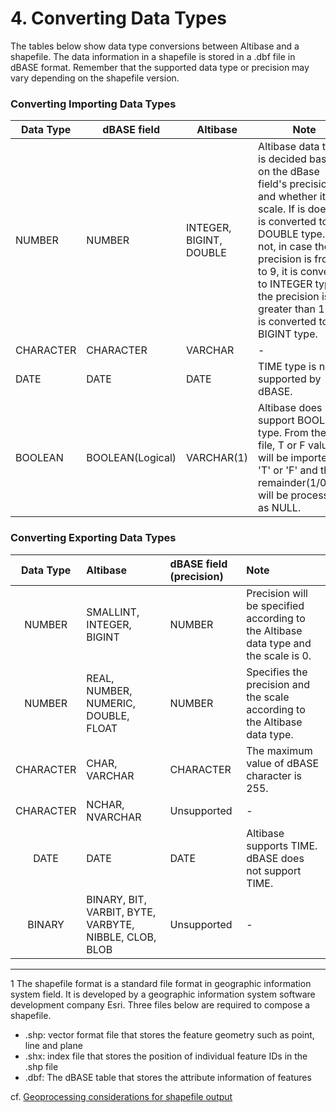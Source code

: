 # 4. Converting Data Types

The tables below show data type conversions between Altibase and a shapefile. The data information in a shapefile is stored in a .dbf file in dBASE format. Remember that the supported data type or precision may vary depending on the shapefile version.

### Converting Importing Data Types

| Data Type | dBASE field      | Altibase                | Note                                                         |
| --------- | ---------------- | ----------------------- | ------------------------------------------------------------ |
| NUMBER    | NUMBER           | INTEGER, BIGINT, DOUBLE | Altibase data type is decided based on the dBase field's precision and whether it has scale. If is does, it is converted to DOUBLE type. If not, in case the precision is from 1 to 9, it is converted to INTEGER type. If the precision is greater than 10, it is converted to BIGINT type. |
| CHARACTER | CHARACTER        | VARCHAR                 | -                                                            |
| DATE      | DATE             | DATE                    | TIME type is not supported by dBASE.                         |
| BOOLEAN   | BOOLEAN(Logical) | VARCHAR(1)              | Altibase does not support BOOLEAN type. From the dbf file, T or F value will be imported as 'T' or 'F' and the remainder(1/0/null) will be processed as NULL. |

### Converting Exporting Data Types

| Data Type | Altibase                                               | dBASE field (precision) | Note                                                         |
| :-------: | :----------------------------------------------------- | :---------------------- | :----------------------------------------------------------- |
|  NUMBER   | SMALLINT, INTEGER, BIGINT                              | NUMBER                  | Precision will be specified according to the Altibase data type and the scale is 0. |
|  NUMBER   | REAL, NUMBER, NUMERIC, DOUBLE, FLOAT                   | NUMBER                  | Specifies the precision and the scale according to the Altibase data type. |
| CHARACTER | CHAR, VARCHAR                                          | CHARACTER               | The maximum value of dBASE character is 255.                 |
| CHARACTER | NCHAR, NVARCHAR                                        | Unsupported             | -                                                            |
|   DATE    | DATE                                                   | DATE                    | Altibase supports TIME.<br />dBASE does not support TIME.    |
|  BINARY   | BINARY, BIT, VARBIT, BYTE, VARBYTE, NIBBLE, CLOB, BLOB | Unsupported             | -                                                            |

---

<a name="shapefile">1</a>  The shapefile format is a standard file format in geographic information system field. It is developed by a geographic information system software development company Esri. Three files below are required to compose a shapefile.

- .shp: vector format file that stores the feature geometry such as point, line and plane
- .shx: index file that stores the position of individual feature IDs in the .shp file
- .dbf: The dBASE table that stores the attribute information of features

cf. [Geoprocessing considerations for shapefile output](https://desktop.arcgis.com/en/arcmap/latest/manage-data/shapefiles/geoprocessing-considerations-for-shapefile-output.htm)